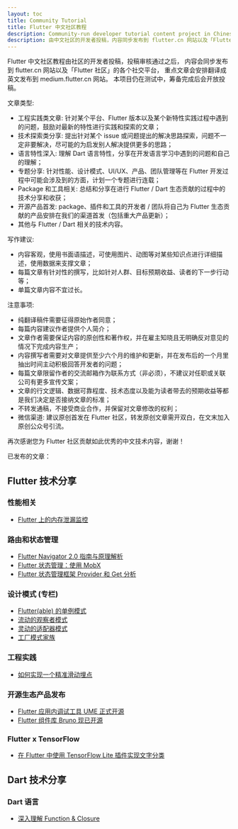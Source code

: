 ```yaml
---
layout: toc
title: Community Tutorial
title: Flutter 中文社区教程
description: Community-run developer tutorial content project in Chinese language.
description: 由中文社区的开发者投稿，内容同步发布到 flutter.cn 网站以及「Flutter 社区」的各个社交平台。
---
```


Flutter 中文社区教程由社区的开发者投稿，投稿审核通过之后，
内容会同步发布到 flutter.cn 网站以及「Flutter 社区」的各个社交平台，
重点文章会安排翻译成英文发布到 medium.flutter.cn 网站。
本项目仍在测试中，筹备完成后会开放投稿。

文章类型: 

- 工程实践类文章: 针对某个平台、Flutter 版本以及某个新特性实践过程中遇到的问题，鼓励对最新的特性进行实践和探索的文章；
- 技术探索类分享: 提出针对某个 issue 或问题提出的解决思路探索，问题不一定非要解决，尽可能的为启发别人解决提供更多的思路；
- 语言特性深入: 理解 Dart 语言特性，分享在开发语言学习中遇到的问题和自己的理解；
- 专题分享: 针对性能、设计模式、UI/UX、产品、团队管理等在 Flutter 开发过程中可能会涉及到的方面，计划一个专题进行连载；
- Package 和工具相关: 总结和分享在进行 Flutter / Dart 生态贡献的过程中的技术分享和收获；
- 开源产品首发: package、插件和工具的开发者 / 团队将自己为 Flutter 生态贡献的产品安排在我们的渠道首发（包括重大产品更新）；
- 其他与 Flutter / Dart 相关的技术内容。

写作建议:

- 内容客观，使用书面语描述，可使用图片、动图等对某些知识点进行详细描述，使用数据来支撑文章；
- 每篇文章有针对性的撰写，比如针对人群、目标预期收益、读者的下一步行动等；
- 单篇文章内容不宜过长。

注意事项:

- 纯翻译稿件需要征得原始作者同意；
- 每篇内容建议作者提供个人简介；
- 文章作者需要保证内容的原创性和著作权，并在雇主知晓且无明确反对意见的情况下完成内容生产；
- 内容撰写者需要对文章提供至少六个月的维护和更新，并在发布后的一个月里抽出时间主动积极回答开发者的问题；
- 每篇文章限留作者的交流邮箱作为联系方式（非必须），不建议对任职或关联公司有更多宣传文案；
- 文章的行文逻辑、数据可靠程度、技术态度以及能为读者带去的预期收益等都是我们决定是否接纳文章的标准；
- 不转发通稿，不接受商业合作，并保留对文章修改的权利；
- 微信渠道: 建议原创首发在 Flutter 社区，转发原创文章需开双白，在文末加入原创公众号引流。

再次感谢您为 Flutter 社区贡献如此优秀的中文技术内容，谢谢！

已发布的文章：

## Flutter 技术分享

### 性能相关

- [Flutter 上的内存泄漏监控]({{site.url}}/community/tutorials/memory-leak-monitoring-on-flutter)

### 路由和状态管理

- [Flutter Navigator 2.0 指南与原理解析](https://flutter.cn/community/tutorials/understanding-navigator-v2)
- [Flutter 状态管理：使用 MobX](https://flutter.cn/community/tutorials/flutter-state-management-with-mobx)
- [Flutter 状态管理框架 Provider 和 Get 分析]({{site.url}}/community/tutorials/state-management-package-getx-provider-analysis)

### 设计模式 (专栏)

- [Flutter(able) 的单例模式]({{site.url}}/community/tutorials/singleton-pattern-in-flutter-n-dart)
- [流动的观察者模式]({{site.url}}/community/tutorials/observer-pattern-in-flutter-n-dart)
- [灵动的适配器模式]({{site.url}}/community/tutorials/adapter-pattern-in-flutter-n-dart)
- [工厂模式家族]({{site.url}}/community/tutorials/factory-pattern-in-flutter-n-dart)

### 工程实践

- [如何实现一个精准滑动埋点]({{site.url}}/community/tutorials/flutter-accurate-rolling-exposure-practice)

### 开源生态产品发布

- [Flutter 应用内调试工具 UME 正式开源](https://mp.weixin.qq.com/s/opV122PL_snSicSqIkMP7w)
- [Flutter 组件库 Bruno 现已开源](https://mp.weixin.qq.com/s/w69rkgC51nakbt52XMLadw)

### Flutter x TensorFlow

- [在 Flutter 中使用 TensorFlow Lite 插件实现文字分类]({{site.url}}/community/tutorials/text-classification-using-tensorflow-lite-plugin-for-flutter)

## Dart 技术分享

### Dart 语言

- [深入理解 Function & Closure]({{site.url}}/community/tutorials/deep-dive-into-dart-s-function-closure)
